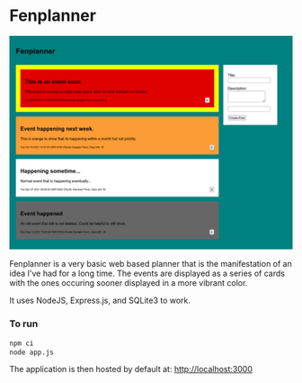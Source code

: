 # Fenplanner
![Screenshot](docs/fenplanner_screenshot.png)

Fenplanner is a very basic web based planner that is the manifestation of an idea I've had for a long time. The events are displayed as a series of cards with the ones occuring sooner displayed in a more vibrant color.

It uses NodeJS, Express.js, and SQLite3 to work.

### To run

```
npm ci
node app.js
```

The application is then hosted by default at: [http://localhost:3000](http://localhost:3000)